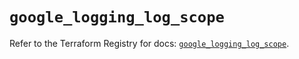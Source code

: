 # `google_logging_log_scope`

Refer to the Terraform Registry for docs: [`google_logging_log_scope`](https://registry.terraform.io/providers/hashicorp/google/6.31.0/docs/resources/logging_log_scope).

